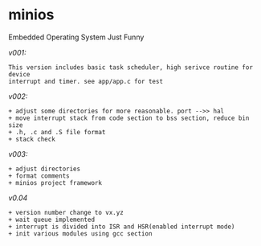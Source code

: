 minios
======

Embedded Operating System Just Funny

*v001:*

    This version includes basic task scheduler, high serivce routine for device
    interrupt and timer. see app/app.c for test

*v002:*

	+ adjust some directories for more reasonable. port -->> hal
	+ move interrupt stack from code section to bss section, reduce bin size
	+ .h, .c and .S file format
    + stack check

*v003:*

	+ adjust directories
    + format comments
    + minios project framework

*v0.04*

    + version number change to vx.yz
    + wait queue implemented
    + interrupt is divided into ISR and HSR(enabled interrupt mode)
    + init various modules using gcc section

